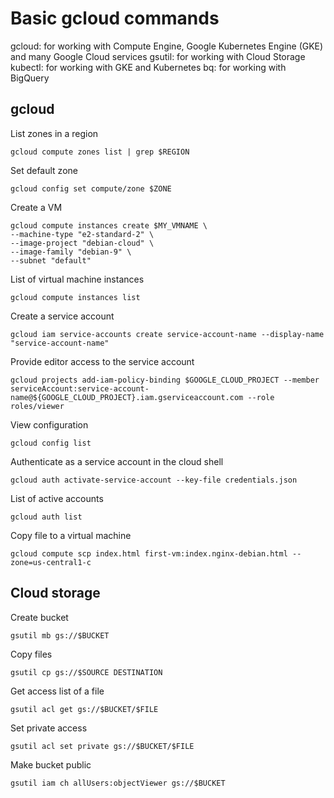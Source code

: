 # Basic gcloud commands

gcloud: for working with Compute Engine, Google Kubernetes Engine (GKE) and many Google Cloud services
gsutil: for working with Cloud Storage
kubectl: for working with GKE and Kubernetes
bq: for working with BigQuery

## gcloud

List zones in a region
```
gcloud compute zones list | grep $REGION
```

Set default zone
```
gcloud config set compute/zone $ZONE
```

Create a VM
```
gcloud compute instances create $MY_VMNAME \
--machine-type "e2-standard-2" \
--image-project "debian-cloud" \
--image-family "debian-9" \
--subnet "default"
```

List of virtual machine instances
```
gcloud compute instances list
```

Create a service account
```
gcloud iam service-accounts create service-account-name --display-name "service-account-name"
```

Provide editor access to the service account 
```
gcloud projects add-iam-policy-binding $GOOGLE_CLOUD_PROJECT --member serviceAccount:service-account-name@${GOOGLE_CLOUD_PROJECT}.iam.gserviceaccount.com --role roles/viewer
```

View configuration
```
gcloud config list
```

Authenticate as a service account in the cloud shell
```
gcloud auth activate-service-account --key-file credentials.json
```

List of active accounts
```
gcloud auth list
```

Copy file to a virtual machine
```
gcloud compute scp index.html first-vm:index.nginx-debian.html --zone=us-central1-c
```

## Cloud storage

Create bucket
```
gsutil mb gs://$BUCKET
```

Copy files
```
gsutil cp gs://$SOURCE DESTINATION
```

Get access list of a file
```
gsutil acl get gs://$BUCKET/$FILE
```

Set private access

```
gsutil acl set private gs://$BUCKET/$FILE
```

Make bucket public
```
gsutil iam ch allUsers:objectViewer gs://$BUCKET
```
